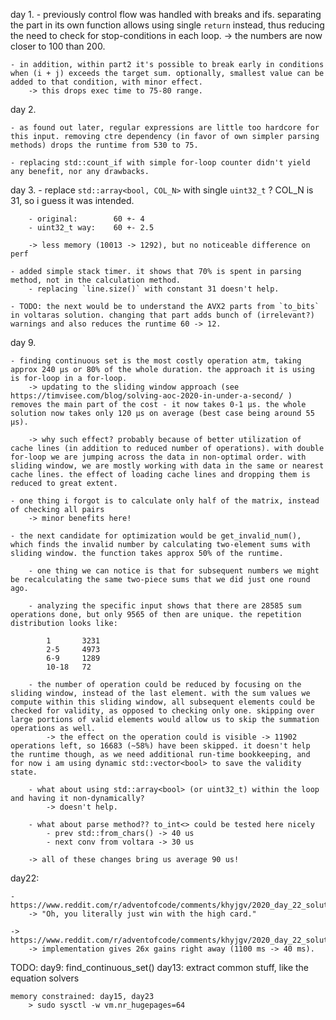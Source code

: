 
day 1.
    - previously control flow was handled with breaks and ifs. separating the part in its own function allows using single `return` instead, thus reducing the need to check for stop-conditions in each loop.
        -> the numbers are now closer to 100 than 200.

    - in addition, within part2 it's possible to break early in conditions when (i + j) exceeds the target sum. optionally, smallest value can be added to that condition, with minor effect.
        -> this drops exec time to 75-80 range.

day 2.

    - as found out later, regular expressions are little too hardcore for this input. removing ctre dependency (in favor of own simpler parsing methods) drops the runtime from 530 to 75.

    - replacing std::count_if with simple for-loop counter didn't yield any benefit, nor any drawbacks.


day 3.
    - replace `std::array<bool, COL_N>` with single `uint32_t` ? COL_N is 31, so i guess it was intended.

        - original:        60 +- 4
        - uint32_t way:    60 +- 2.5

        -> less memory (10013 -> 1292), but no noticeable difference on perf

    - added simple stack timer. it shows that 70% is spent in parsing method, not in the calculation method.
        - replacing `line.size()` with constant 31 doesn't help.

    - TODO: the next would be to understand the AVX2 parts from `to_bits` in voltaras solution. changing that part adds bunch of (irrelevant?) warnings and also reduces the runtime 60 -> 12.

day 9.

    - finding continuous set is the most costly operation atm, taking approx 240 μs or 80% of the whole duration. the approach it is using is for-loop in a for-loop.
        -> updating to the sliding window approach (see https://timvisee.com/blog/solving-aoc-2020-in-under-a-second/ ) removes the main part of the cost - it now takes 0-1 μs. the whole solution now takes only 120 μs on average (best case being around 55 μs).

        -> why such effect? probably because of better utilization of cache lines (in addition to reduced number of operations). with double for-loop we are jumping across the data in non-optimal order. with sliding window, we are mostly working with data in the same or nearest cache lines. the effect of loading cache lines and dropping them is reduced to great extent.

    - one thing i forgot is to calculate only half of the matrix, instead of checking all pairs
        -> minor benefits here!

    - the next candidate for optimization would be get_invalid_num(), which finds the invalid number by calculating two-element sums with sliding window. the function takes approx 50% of the runtime.

        - one thing we can notice is that for subsequent numbers we might be recalculating the same two-piece sums that we did just one round ago.

        - analyzing the specific input shows that there are 28585 sum operations done, but only 9565 of then are unique. the repetition distribution looks like:

            1       3231
            2-5     4973
            6-9     1289
            10-18   72

        - the number of operation could be reduced by focusing on the sliding window, instead of the last element. with the sum values we compute within this sliding window, all subsequent elements could be checked for validity, as opposed to checking only one. skipping over large portions of valid elements would allow us to skip the summation operations as well.
            -> the effect on the operation could is visible -> 11902 operations left, so 16683 (~58%) have been skipped. it doesn't help the runtime though, as we need additional run-time bookkeeping, and for now i am using dynamic std::vector<bool> to save the validity state.

        - what about using std::array<bool> (or uint32_t) within the loop and having it non-dynamically?
            -> doesn't help.

        - what about parse method?? to_int<> could be tested here nicely
            - prev std::from_chars() -> 40 us
            - next conv from voltara -> 30 us

        -> all of these changes bring us average 90 us!


day22:

    - https://www.reddit.com/r/adventofcode/comments/khyjgv/2020_day_22_solutions/ggrht8v
        -> "Oh, you literally just win with the high card."

    -> https://www.reddit.com/r/adventofcode/comments/khyjgv/2020_day_22_solutions/ggpcsnd
        -> implementation gives 26x gains right away (1100 ms -> 40 ms).


TODO:
    day9: find_continuous_set()
    day13: extract common stuff, like the equation solvers


    memory constrained: day15, day23
        > sudo sysctl -w vm.nr_hugepages=64